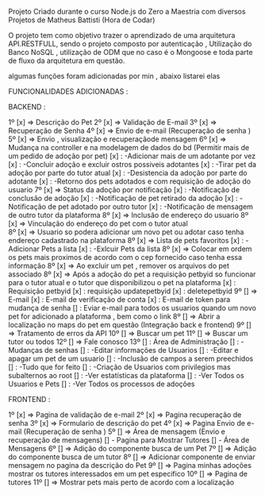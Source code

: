 Projeto Criado durante o curso Node.js do Zero a Maestria com diversos Projetos de Matheus Battisti (Hora de Codar)

O projeto tem como objetivo trazer o aprendizado de uma arquitetura API.RESTFULL, sendo o projeto composto por autenticação , Utilização do Banco NoSQL , utilização de ODM que no caso é o Mongoose e toda parte de fluxo da arquitetura em questão.

algumas funções foram adicionadas por min , abaixo listarei elas

FUNCIONALIDADES ADICIONADAS :

BACKEND :

1º  [x] => Descrição do Pet
2º  [x] => Validação de E-mail
3º  [x] => Recuperação de Senha
4º  [x] => Envio de e-mail (Recuperação de senha )
5º  [x] => Envio , visualização e recuperaçãode mensagem
6º  [x] => Mudança na controller e na modelagem de dados do bd (Permitir mais de um pedido de adoção por pet)
        [x] : -Adicionar mais de um adotante por vez
        [x] : -Concluir adoção e excluir ostros possiveis adotantes
        [x] : -Tirar pet da adoção por parte do tutor atual
        [x] : -Desistencia da adoção por parte do adotante
        [x] : -Retorno dos pets adotados e com requisição de adoção do usuario
7º  [x] => Status da adoção por notificação
        [x] : -Notificação de conclusão de adoção
        [x] : -Notificação de pet retirado da adoção
        [x] : -Notificação de pet adotado por outro tutor
        [x] : -Notificação de mensagem de outro tutor da plataforma
8º  [x] => Inclusão de endereço do usuario 
8º  [x] => Vinculação do endereço do pet com o tutor atual  
8º  [x] => Usuario so podera adicionar um novo pet ou adotar caso tenha endereço cadastrado na plataforma
8º  [x] => Lista de pets favoritos
        [x] : -Adicionar Pets a lista
        [x] : -Exlcuir Pets da lista
8º  [x] => Colocar em ordem os pets mais proximos de acordo com o cep fornecido caso tenha  essa informação
8º  [x] => Ao excluir um pet , remover os arquivos do pet associado
8º  [x] => Após a adoção do pet a requisição petbyid so funcionar para o tutor atual e o tutor que disponibilizou o pet na plataforma
        [x] : Requisição petbyid
        [x] : requisição updatepetbyid
        [x] : deletepetbyid
9º  [] => E-mail
        [x] : E-mail de verificação de conta
        [x] : E-mail de token para mudança de senha
        [] : Eviar e-mail para todos os usuarios quando um novo pet for adicionado a plataforma , bem como o link 
8º  [] => Abrir a localização no maps do pet em questão (Integração back e frontend)
9º  [] => Tratamento de erros da API
10º [] => Buscar um pet 
11º [] => Buscar um tutor ou todos 
12º [] => Fale conosco
13º [] : Área de Administração 
       [] : -Mudanças de senhas
       [] : -Editar informações de Usuarios 
       [] : -Editar e apagar um pet de um usuario
       [] : -Inclusão de campos a serem preechidos
       [] : -Tudo que for feito
       [] : -Criação de Usuarios com privilegios mas subalternos ao root
       [] : -Ver estatísticas da plataforma
                [] : -Ver Todos os Usuarios e Pets
                [] : -Ver Todos os processos de adoções

FRONTEND :

1º  [x] => Pagina de validação de e-mail
2º  [x] => Pagina recuperação de senha 
3º  [x] => Formulario de descrição do pet
4º  [x] => Pagina Envio de e-mail (Recuperação de senha )
5º  [] => Área de mensagem (Envio e recuperação de mensagens)
        [] - Pagina para Mostrar Tutores 
        [] - Área de Mensagens
6º  [] => Adição do componente busca de um Pet
7º  [] => Adição do componente busca de um tutor
8º  [] => Adicionar componente de enviar mensagem no pagina da descrição do Pet
9º  [] => Pagina minhas adoções mostrar os tutores interessados em um pet especifico
10º [] => Pagina de tutores
11º [] => Mostrar pets mais perto de acordo com a localização